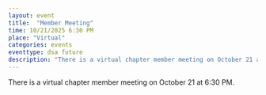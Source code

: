 ```yaml
---
layout: event
title:  "Member Meeting"
time: 10/21/2025 6:30 PM
place: "Virtual"
categories: events
eventtype: dsa future
description: "There is a virtual chapter member meeting on October 21 at 6:30 PM."
---
```


There is a virtual chapter member meeting on October 21 at 6:30 PM.